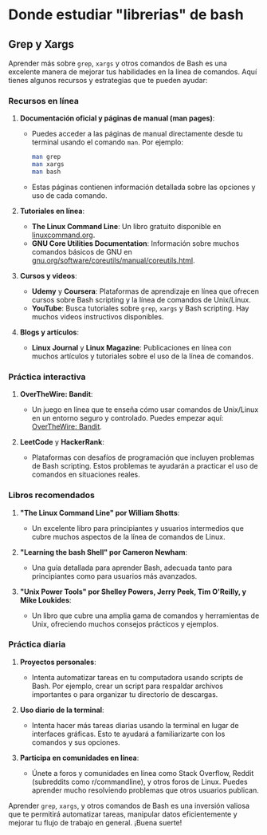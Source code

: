 # Donde estudiar "librerias" de bash
## Grep y Xargs

Aprender más sobre `grep`, `xargs` y otros comandos de Bash es una excelente manera de mejorar tus habilidades en la línea de comandos. Aquí tienes algunos recursos y estrategias que te pueden ayudar:

### Recursos en línea

1. **Documentación oficial y páginas de manual (man pages)**:
    - Puedes acceder a las páginas de manual directamente desde tu terminal usando el comando `man`. Por ejemplo:
      ```bash
      man grep
      man xargs
      man bash
      ```
    - Estas páginas contienen información detallada sobre las opciones y uso de cada comando.

2. **Tutoriales en línea**:
    - **The Linux Command Line**: Un libro gratuito disponible en [linuxcommand.org](https://linuxcommand.org/tlcl.php).
    - **GNU Core Utilities Documentation**: Información sobre muchos comandos básicos de GNU en [gnu.org/software/coreutils/manual/coreutils.html](https://www.gnu.org/software/coreutils/manual/coreutils.html).

3. **Cursos y videos**:
    - **Udemy** y **Coursera**: Plataformas de aprendizaje en línea que ofrecen cursos sobre Bash scripting y la línea de comandos de Unix/Linux.
    - **YouTube**: Busca tutoriales sobre `grep`, `xargs` y Bash scripting. Hay muchos videos instructivos disponibles.

4. **Blogs y artículos**:
    - **Linux Journal** y **Linux Magazine**: Publicaciones en línea con muchos artículos y tutoriales sobre el uso de la línea de comandos.

### Práctica interactiva

1. **OverTheWire: Bandit**:
    - Un juego en línea que te enseña cómo usar comandos de Unix/Linux en un entorno seguro y controlado. Puedes empezar aquí: [OverTheWire: Bandit](https://overthewire.org/wargames/bandit/).

2. **LeetCode** y **HackerRank**:
    - Plataformas con desafíos de programación que incluyen problemas de Bash scripting. Estos problemas te ayudarán a practicar el uso de comandos en situaciones reales.

### Libros recomendados

1. **"The Linux Command Line" por William Shotts**:
    - Un excelente libro para principiantes y usuarios intermedios que cubre muchos aspectos de la línea de comandos de Linux.

2. **"Learning the bash Shell" por Cameron Newham**:
    - Una guía detallada para aprender Bash, adecuada tanto para principiantes como para usuarios más avanzados.

3. **"Unix Power Tools" por Shelley Powers, Jerry Peek, Tim O'Reilly, y Mike Loukides**:
    - Un libro que cubre una amplia gama de comandos y herramientas de Unix, ofreciendo muchos consejos prácticos y ejemplos.

### Práctica diaria

1. **Proyectos personales**:
    - Intenta automatizar tareas en tu computadora usando scripts de Bash. Por ejemplo, crear un script para respaldar archivos importantes o para organizar tu directorio de descargas.

2. **Uso diario de la terminal**:
    - Intenta hacer más tareas diarias usando la terminal en lugar de interfaces gráficas. Esto te ayudará a familiarizarte con los comandos y sus opciones.

3. **Participa en comunidades en línea**:
    - Únete a foros y comunidades en línea como Stack Overflow, Reddit (subreddits como r/commandline), y otros foros de Linux. Puedes aprender mucho resolviendo problemas que otros usuarios publican.

Aprender `grep`, `xargs`, y otros comandos de Bash es una inversión valiosa que te permitirá automatizar tareas, manipular datos eficientemente y mejorar tu flujo de trabajo en general. ¡Buena suerte!